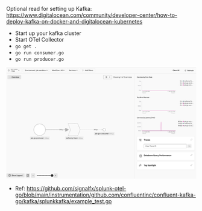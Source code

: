 Optional read for setting up Kafka: https://www.digitalocean.com/community/developer-center/how-to-deploy-kafka-on-docker-and-digitalocean-kubernetes

- Start up your kafka cluster
- Start OTel Collector
- `go get .`
- `go run consumer.go`
- `go run producer.go`

![](proof.png)

- Ref: https://github.com/signalfx/splunk-otel-go/blob/main/instrumentation/github.com/confluentinc/confluent-kafka-go/kafka/splunkkafka/example_test.go